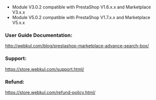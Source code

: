 - Module V3.0.2 compatible with PrestaShop V1.6.x.x and Marketplace V3.x.x
- Module V5.0.2 compatible with PrestaShop V1.7.x.x and Marketplace V5.x.x

### User Guide Documentation:
http://webkul.com/blog/prestashop-marketplace-advance-search-box/

### Support:
https://store.webkul.com/support.html/

### Refund:
https://store.webkul.com/refund-policy.html/
